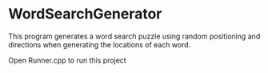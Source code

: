 # WordSearchGenerator
This program generates a word search puzzle using random positioning and directions when generating the locations of each word. 

Open Runner.cpp to run this project